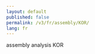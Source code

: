 ```yaml
---
layout: default
published: false
permalink: /v3/fr/assembly/KOR/
lang: fr
---
```


assembly analysis KOR
